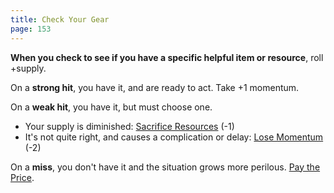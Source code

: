 ```yaml
---
title: Check Your Gear
page: 153
---
```


**When you check to see if you have a specific helpful item or resource**, roll +supply.

On a **strong hit**, you have it, and are ready to act. Take +1 momentum.

On a **weak hit**, you have it, but must choose one.

- Your supply is diminished: [Sacrifice Resources](starforged/moves/suffer/sacrifice_resources) (-1)
- It's not quite right, and causes a complication or delay: [Lose Momentum](starforged/moves/suffer/lose_momentum) (-2)

On a **miss**, you don't have it and the situation grows more perilous. [Pay the Price](starforged/moves/fate/pay_the_price).
